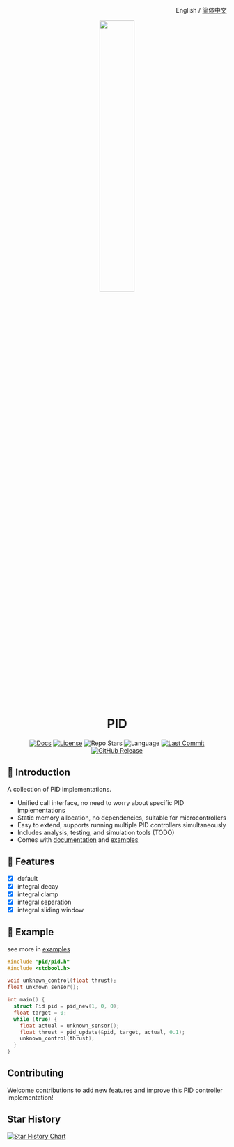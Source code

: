 <p align="right">
  English / <a href="./README.zh-CN.md">简体中文</a>
</p>

<div align="center">
  <img src="https://xj63.github.io/PID-docs/pid-logo.svg" width="40%">
</div>

<h1 align="center">PID</h1>

<div align="center">

[![Docs](https://img.shields.io/badge/Docs-PID--docs-blue?style=flat-square&logo=readthedocs&logoColor=green&color=lightgreen)](https://xj63.github.io/PID-docs/)
[![License](https://img.shields.io/github/license/xj63/PID?style=flat-square&label=%E2%9A%96%20License)](./LICENSE)
![Repo Stars](https://img.shields.io/github/stars/xj63/PID?style=flat-square&label=%E2%9C%A8%20Stars)
![Language](https://img.shields.io/badge/Language-C-yellow?style=flat-square&logo=c)
[![Last Commit](https://img.shields.io/github/last-commit/xj63/PID?style=flat-square&label=%F0%9F%94%A5%20Last%20commit&color=orange)](https://github.com/xj63/PID/activity)
[![GitHub Release](https://img.shields.io/github/v/release/xj63/PID?include_prereleases&style=flat-square&label=%F0%9F%93%A6%20Release&color=purple)](https://github.com/xj63/PID/releases)

</div>

## 👋 Introduction

A collection of PID implementations.

- Unified call interface, no need to worry about specific PID implementations
- Static memory allocation, no dependencies, suitable for microcontrollers
- Easy to extend, supports running multiple PID controllers simultaneously
- Includes analysis, testing, and simulation tools (TODO)
- Comes with [documentation](https://xj63.github.io/PID-docs) and [examples](./examples)

## 🚀 Features

- [x] default
- [x] integral decay
- [x] integral clamp
- [x] integral separation
- [x] integral sliding window

## 📖 Example

see more in [examples](./examples)

```c
#include "pid/pid.h"
#include <stdbool.h>

void unknown_control(float thrust);
float unknown_sensor();

int main() {
  struct Pid pid = pid_new(1, 0, 0);
  float target = 0;
  while (true) {
    float actual = unknown_sensor();
    float thrust = pid_update(&pid, target, actual, 0.1);
    unknown_control(thrust);
  }
}
```

## Contributing

Welcome contributions to add new features and improve this PID controller implementation!

## Star History

<a href="https://star-history.com/#xj63/PID&Date">
 <picture>
   <source media="(prefers-color-scheme: dark)" srcset="https://api.star-history.com/svg?repos=xj63/PID&type=Date&theme=dark" />
   <source media="(prefers-color-scheme: light)" srcset="https://api.star-history.com/svg?repos=xj63/PID&type=Date" />
   <img alt="Star History Chart" src="https://api.star-history.com/svg?repos=xj63/PID&type=Date" />
 </picture>
</a>
